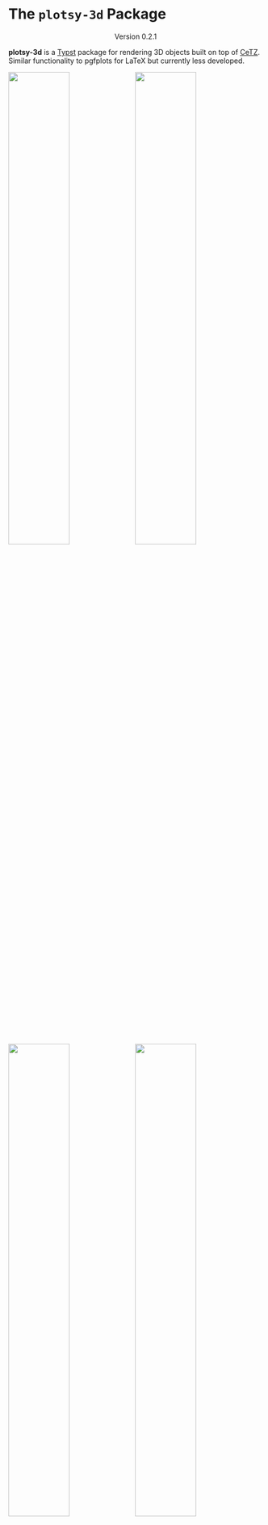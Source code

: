 # The `plotsy-3d` Package
<div align="center">Version 0.2.1</div>


**plotsy-3d** is a [Typst](https://github.com/typst/typst) package for rendering 3D objects built on top of [CeTZ](https://github.com/cetz-package/cetz). Similar functionality to pgfplots for LaTeX but currently less developed.


<p>
    <img src="examples/examples1.png" style="width:49%" >
    <img src="examples/examples2.png" style="width:49%"  >
</p>

<p>
    <img src="examples/examples3.png" style="width:49%" >
    <img src="examples/examples4.png" style="width:49%"  >
</p>

<p>
    <img src="examples/examples5.png" style="width:49%" >
    <img src="examples/examples6.png" style="width:49%"  >
</p>

## Features:

* 3D Function plotting of the form  `z = f(x,y)`
* Parametric curve plotting of the form `x(t), y(t), z(t)`
* Parametric surface plotting of the form `x(u,v), y(u,v), z(u,v)`
* Plots autoscale with font size for consistent style

See **Usage** or `examples/examples.typ` for the code


## Future Plans (contributors welcome):
- [ ] Nicer way to draw vectors
- [ ] Better way to handle render order
- [ ] Function to generate 2D plots for XZ XY YZ projections of any 3d render
- [ ] User Manual
- [ ] Make the code and api nicer

## Usage

### Parametric Function Plotting
```typ
#import "@preview/plotsy-3d:0.2.1": plot-3d-parametric-curve

#let xfunc(t) = 15*calc.cos(t)
#let yfunc(t) = calc.sin(t)
#let zfunc(t) = t

== Parametric Curve
$ x(t) = 15 cos(t), space y(t)= sin(t), space z(t)= t $
#plot-3d-parametric-curve(
  xfunc,
  yfunc,
  zfunc,
  subdivisions:30, //number of line segments per unit
  scale-dim: (0.03,0.05,0.05), // relative and global scaling
  tdomain:(0,10), 
  axis-step: (5,5,5), // adjust distance between x, y, z number labels
  dot-thickness: 0.05em, 
  front-axis-thickness: 0.1em,
  front-axis-dot-scale: (0.04, 0.04),
  rear-axis-dot-scale: (0.08,0.08),
  rear-axis-text-size: 0.5em,
  axis-label-size: 1.5em,
  rotation-matrix: ((-2, 2, 4), (0, -1, 0)), // matrix.transform-rotate-dir() from cetz
  xyz-colors: (red,green,blue),
)
```

### 3D Surface Plotting
```typ
#import "@preview/plotsy-3d:0.2.1": plot-3d-surface

#let size = 10
#let scale-factor = 0.11
#let (xscale,yscale,zscale) = (0.3,0.3,0.02)
#let scale-dim = (xscale*scale-factor,yscale*scale-factor, zscale*scale-factor)  
#let func(x,y) = x*x + y*y
#let color-func(x, y, z, x-lo,x-hi,y-lo,y-hi,z-lo,z-hi) = {
  return blue.transparentize(20%).darken((y/(y-hi - y-lo))*100%).lighten((x/(x-hi - x-lo)) * 50%)
}

== 3D Surface
$ z= x^2 + y^2 $
#plot-3d-surface(
  func,
  color-func: color-func,
  subdivisions: 2,
  subdivision-mode: "decrease",
  scale-dim: scale-dim,
  xdomain: (-size,size),
  ydomain:  (-size,size),
  pad-high: (0,0,0), // padding around the domain with no function displayed
  pad-low: (0,0,5),
  axis-step: (3,3,75),
  dot-thickness: 0.05em,
  front-axis-thickness: 0.1em,
  front-axis-dot-scale: (0.05,0.05),
  rear-axis-dot-scale: (0.08,0.08),
  rear-axis-text-size: 0.5em,
  axis-label-size: 1.5em,
  xyz-colors: (red,green,blue),
)
```

### Parametric Surface Plotting
```typ
#import "@preview/plotsy-3d:0.2.1": plot-3d-parametric-surface

#let xfunc(u,v) = u*calc.sin(v) 
#let yfunc(u,v) = u*calc.cos(v) 
#let zfunc(u,v) = u
#let color-func(x, y, z, x-lo,x-hi,y-lo,y-hi,z-lo,z-hi) = {
  return purple.transparentize(20%).lighten((z/(z-hi - z-lo)) * 80%)

}
#let scale-factor = 0.25
#let (xscale,yscale,zscale) = (0.3,0.2,0.3)
#let scale-dim = (xscale*scale-factor,yscale*scale-factor, zscale*scale-factor)  

== Parametric Surface
$ x(u,v) = u sin(v), space y(u,v)= u cos(v), space z(u,v)= u $
#plot-3d-parametric-surface(
  xfunc,
  yfunc,
  zfunc,
  xaxis: (-5,5), // set the minimum axis size, scales with function if needed
  yaxis: (-5,5),
  zaxis: (0,5),
  color-func: color-func,
  subdivisions:5, 
  scale-dim: scale-dim,
  udomain:(0, calc.pi+1), // note this gets truncated to an integer
  vdomain:(0, 2*calc.pi+1), // note this gets truncated to an integer
  axis-step: (5,5,5),
  dot-thickness: 0.05em,
  front-axis-thickness: 0.1em,
  front-axis-dot-scale: (0.04, 0.04),
  rear-axis-dot-scale: (0.08,0.08),
  rear-axis-text-size: 0.5em,
  axis-label-size: 1.5em,
  xyz-colors: (red,green,blue),
)
```

### Vector Field Plotting
```typ
#import "@preview/plotsy-3d:0.2.1": plot-3d-vector-field

#let size = 10
#let scale-factor = 0.12
#let (xscale,yscale,zscale) = (0.3,0.3,0.3)
#let i-func(x,y,z) = x + 0.5
#let j-func(x,y,z) = y + 0.5
#let k-func(x,y,z) = z + 1
#let color-func(x, y, z, x-lo,x-hi,y-lo,y-hi,z-lo,z-hi) = {
  return purple.darken(z/(z-hi - z-lo) * 100%) 
}

== 3D Vector Field
$ arrow(p)(x,y,z) = (x+0.5) hat(i) + (y+0.5) hat(j) + (z+1) hat(k) $
#plot-3d-vector-field(
    i-func,
    j-func,
    k-func,
    color-func: color-func,
    subdivisions: 3,
    subdivision-mode: "decrease",
    scale-dim: (xscale*scale-factor,yscale*scale-factor, zscale*scale-factor),
    xdomain: (-size,size),
    ydomain:  (-size,size),
    zdomain: (0,size),
    // pad-high: (0,0,2),
    rotation-matrix: ((-1.5, 1.2, 4), (0, -1, 0)),
    axis-label-offset: (0.4,0.2,0.2),
    axis-text-offset: 0.08,
    vector-size: 0.1em,
    vector-length-scale: 1,
    xyz-colors: (red,green,blue),
)
```

## Plotting Function Default Parameters
```typ
plot-3d-vector-field(
  i-func,
  j-func,
  k-func,
  color-func: default-color-func,
  subdivisions:1,
  subdivision-mode: "increase",
  scale-dim: (1,1,0.5),
  xdomain:(0,10),
  ydomain:(0,10),
  zdomain:(0,10),
  axis-step: (5,5,5),
  dot-thickness: 0.05em,
  front-axis-thickness: 0.1em,
  front-axis-dot-scale: (0.05, 0.05),
  rear-axis-dot-scale: (0.08,0.08),
  rear-axis-text-size: 0.5em,
  axis-labels: ($x$, $y$, $z$),
  axis-label-size: 1.5em,
  axis-label-offset: (0.3,0.2,0.15),
  axis-text-offset: 0.075,
  rotation-matrix: ((-2, 2, 4), (0, -1, 0)),
  vector-size: 0.02em,
  vector-length-scale: 1,
  xyz-colors: (red, green, blue),
)
```

```typ
plot-3d-parametric-surface(
  x-func,
  y-func,
  z-func,
  color-func: default-color-func,
  subdivisions:1,
  render-order: 0,
  scale-dim: (1,1,0.5),
  udomain:(0,1),
  vdomain:(0,1),
  xaxis:(0,10),
  yaxis:(0,10),
  zaxis:(0,10),
  axis-step: (5,5,5),
  dot-thickness: 0.05em,
  front-axis-thickness: 0.1em,
  front-axis-dot-scale: (0.05, 0.05),
  rear-axis-dot-scale: (0.08,0.08),
  rear-axis-text-size: 0.5em,
  axis-labels: ($x$, $y$, $z$),
  axis-label-size: 1.5em,
  axis-label-offset: (0.3,0.2,0.15),
  axis-text-offset: 0.075,
  rotation-matrix: ((-2, 2, 4), (0, -1, 0)),
  xyz-colors: (red,green,blue),
)
```

```typ
plot-3d-parametric-curve(
  x-func,
  y-func,
  z-func,
  color-func: default-line-color-func,
  subdivisions:1,
  scale-dim: (1,1,0.5),
  tdomain:(0,1),
  xaxis:(0,10),
  yaxis:(0,10),
  zaxis:(0,10),
  axis-step: (5,5,5),
  dot-thickness: 0.05em,
  front-axis-thickness: 0.1em,
  front-axis-dot-scale: (0.05, 0.05),
  rear-axis-dot-scale: (0.08,0.08),
  rear-axis-text-size: 0.5em,
  axis-labels: ($x$, $y$, $z$),
  axis-label-size: 1.5em,
  axis-label-offset: (0.3,0.2,0.15),
  axis-text-offset: 0.075,
  rotation-matrix: ((-2, 2, 4), (0, -1, 0)),
  xyz-colors: (red,green,blue),
)
```

```typ
plot-3d-surface(
  func,
  func2: none,
  color-func: default-color-func,
  subdivision-mode: "increase",
  subdivisions: 1,
  scale-dim: (1,1,0.5),
  xdomain:(0,10),
  ydomain: (0,10),
  pad-high: (0,0,0),
  pad-low: (0,0,0),
  axis-step: (5,5,5),
  dot-thickness: 0.05em,
  front-axis-thickness: 0.1em,
  front-axis-dot-scale: (0.5, 1),
  rear-axis-dot-scale: (0.08,0.08),
  rear-axis-text-size: 0.5em,
  axis-labels: ($x$, $y$, $z$),
  axis-label-size: 1.5em,
  axis-label-offset: (0.3,0.2,0.15),
  axis-text-offset: 0.075,
  rotation-matrix: ((-2, 2, 4), (0, -1, 0)),
  xyz-colors: (red,green,blue)
)
```


### Custom Plotting
For custom combinations of plots and lines, you can make a copy of the relevant plot function from `plotsy-3d.typ` and add multiple plots onto the same axis in the same cetz canvas using the backend render functions.

## More Examples

<!-- <p>
    <img src="examples/examples5.png" style="width:49%" >
    <img src="examples/examples6.png" style="width:49%"  >
</p> -->

<p>
    <img src="examples/examples7.png" style="width:49%" >
    <img src="examples/examples8.png" style="width:49%"  >
</p>

<p>
    <img src="examples/examples9.png" style="width:49%" >

</p>

## Build Examples
From project root:
`typst compile examples/examples.typ --root .`
`typst compile examples/examples.typ --root . examples/examples{p}.png`


## Star History

<a href="https://star-history.com/#misskacie/plotsy-3d&Date">
 <picture>
   <source media="(prefers-color-scheme: dark)" srcset="https://api.star-history.com/svg?repos=misskacie/plotsy-3d&type=Date&theme=dark" />
   <source media="(prefers-color-scheme: light)" srcset="https://api.star-history.com/svg?repos=misskacie/plotsy-3d&type=Date" />
   <img alt="Star History Chart" src="https://api.star-history.com/svg?repos=misskacie/plotsy-3d&type=Date" />
 </picture>
</a>

## Changelog

### V0.2.1
* Added vector-length-scale option to plot-3d-vector-field
* Defensively fix bug in Cetz Line causing zero division error
### V0.2.0
* Changed all code to use kebab-case
* Fixed missing parameters from functions 
### V0.1.0
* 3D Function plotting of the form z = f(x,y)
* 3D Parametric curve plotting of the form x(t), y(t), z(t)
* 3D Parametric function plotting of the form x(u,v), y(u,v), z(u,v)
* 3D Vector Field Plotting of the form r(x,y,z) = (x) i + (y) j + (z) k

